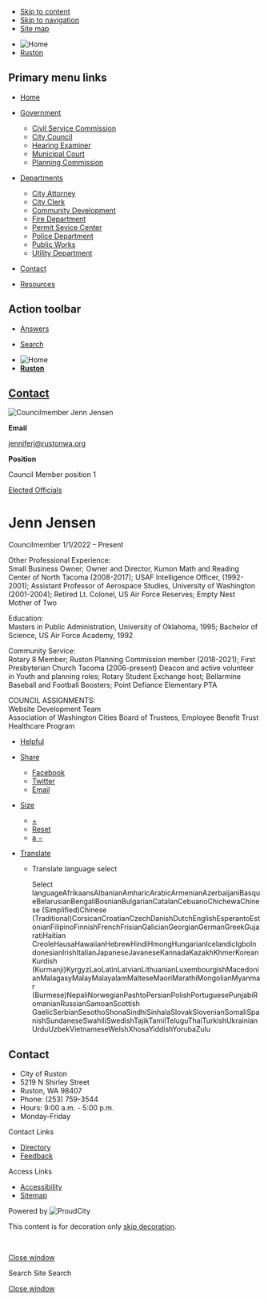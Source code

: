- [Skip to content](https://www.rustonwa.org/contacts/jenn-jensen/)
- [Skip to navigation](https://www.rustonwa.org/contacts/jenn-jensen/)
- [Site map](https://www.rustonwa.org/sitemap)

<!--THE END-->

- ![Home](https://storage.googleapis.com/proudcity/rustonwa/uploads/2018/12/logo-ruston-wa-reverse-185x64.png "Home")
- [Ruston](https://www.rustonwa.org "Home")

## Primary menu links

- [Home](https://www.rustonwa.org "Home")
- [Government](https://www.rustonwa.org/contacts/jenn-jensen "Government")
  
  - [Civil Service Commission](https://www.rustonwa.org/departments/civil-service-commission "Civil Service Commission")
  - [City Council](https://www.rustonwa.org/departments/city-council-2 "City Council")
  - [Hearing Examiner](https://www.rustonwa.org/public-hearings-notices "Hearing Examiner")
  - [Municipal Court](https://www.rustonwa.org/departments/municipal-court "Municipal Court")
  - [Planning Commission](https://www.rustonwa.org/departments/planning-commission "Planning Commission")
- [Departments](https://www.rustonwa.org/contacts/jenn-jensen "Departments")
  
  - [City Attorney](https://www.rustonwa.org/city-attorney "City Attorney")
  - [City Clerk](https://www.rustonwa.org/departments/city-clerk "City Clerk")
  - [Community Development](https://www.rustonwa.org/departments/community-development "Community Development")
  - [Fire Department](https://www.rustonwa.org/departments/fire-department "Fire Department")
  - [Permit Sevice Center](https://www.rustonwa.org/departments/permit-service-center "Permit Sevice Center")
  - [Police Department](https://www.rustonwa.org/departments/police-department "Police Department")
  - [Public Works](https://www.rustonwa.org/departments/public-works "Public Works")
  - [Utility Department](https://www.rustonwa.org/departments/utility-department "Utility Department")
- [Contact](https://www.rustonwa.org/contact "Contact")
- [Resources](https://www.rustonwa.org/departments/municipal-reference-library "Resources")

## Action toolbar

- [Answers](https://www.rustonwa.org/contacts/jenn-jensen "Answers")

<!--THE END-->

- [Search](https://www.rustonwa.org/contacts/jenn-jensen "Search")

<!--THE END-->

- ![Home](https://storage.googleapis.com/proudcity/rustonwa/uploads/2018/12/logo-ruston-wa-reverse-185x64.png "Home")
- [**Ruston**](https://www.rustonwa.org "Home")

## [Contact](https://www.rustonwa.org/contact)

![Councilmember Jenn Jensen](https://storage.googleapis.com/proudcity/rustonwa/uploads/2022/01/CadidatePhoto1.jpg)

**Email**

[jenniferj@rustonwa.org](mailto:jenniferj@rustonwa.org)

**Position**

Council Member position 1

[Elected Officials](https://www.rustonwa.org/contact?filter_categories%5B%5D=57)

# Jenn Jensen

Councilmember 1/1/2022 – Present

Other Professional Experience:  
Small Business Owner; Owner and Director, Kumon Math and Reading Center of North Tacoma (2008-2017); USAF Intelligence Officer, (1992-2001); Assistant Professor of Aerospace Studies, University of Washington (2001-2004); Retired Lt. Colonel, US Air Force Reserves; Empty Nest Mother of Two

Education:  
Masters in Public Administration, University of Oklahoma, 1995; Bachelor of Science, US Air Force Academy, 1992

Community Service:  
Rotary 8 Member; Ruston Planning Commission member (2018-2021); First Presbyterian Church Tacoma (2006-present) Deacon and active volunteer in Youth and planning roles; Rotary Student Exchange host; Bellarmine Baseball and Football Boosters; Point Defiance Elementary PTA

COUNCIL ASSIGNMENTS:  
Website Development Team  
Association of Washington Cities Board of Trustees, Employee Benefit Trust Healthcare Program

- [Helpful](https://www.rustonwa.org/contacts/jenn-jensen "This page makes me proud")
- [Share](https://www.rustonwa.org/contacts/jenn-jensen)
  
  - [Facebook](https://www.facebook.com/sharer/sharer.php?u=https%3A%2F%2Fwww.rustonwa.org%2Fcontacts%2Fjenn-jensen%3Fstaff-member%3Djenn-jensen%26post_type%3Dstaff-member%26name%3Djenn-jensen "Share on Facebook")
  - [Twitter](https://twitter.com/share?url=https%3A%2F%2Fwww.rustonwa.org%2Fcontacts%2Fjenn-jensen%3Fstaff-member%3Djenn-jensen%26post_type%3Dstaff-member%26name%3Djenn-jensen "Share on Twitter")
  - [Email](mailto:?subject=Jenn%20Jensen%20from%20Ruston&body=Read%20more%3A%20https%3A%2F%2Fwww.rustonwa.org%2Fcontacts%2Fjenn-jensen%3Fstaff-member%3Djenn-jensen%26post_type%3Dstaff-member%26name%3Djenn-jensen "Share by Email")
- [Size](https://www.rustonwa.org/contacts/jenn-jensen)
  
  - [+](https://www.rustonwa.org/contacts/jenn-jensen "Increase Font Size")
  - [Reset](https://www.rustonwa.org/contacts/jenn-jensen "Reset Font Size")
  - [a −](https://www.rustonwa.org/contacts/jenn-jensen "Decrease Font Size")
- [Translate](https://www.rustonwa.org/contacts/jenn-jensen "Translate")
  
  - Translate language select
    
    Select languageAfrikaansAlbanianAmharicArabicArmenianAzerbaijaniBasqueBelarusianBengaliBosnianBulgarianCatalanCebuanoChichewaChinese (Simplified)Chinese (Traditional)CorsicanCroatianCzechDanishDutchEnglishEsperantoEstonianFilipinoFinnishFrenchFrisianGalicianGeorgianGermanGreekGujaratiHaitian CreoleHausaHawaiianHebrewHindiHmongHungarianIcelandicIgboIndonesianIrishItalianJapaneseJavaneseKannadaKazakhKhmerKoreanKurdish (Kurmanji)KyrgyzLaoLatinLatvianLithuanianLuxembourgishMacedonianMalagasyMalayMalayalamMalteseMaoriMarathiMongolianMyanmar (Burmese)NepaliNorwegianPashtoPersianPolishPortuguesePunjabiRomanianRussianSamoanScottish GaelicSerbianSesothoShonaSindhiSinhalaSlovakSlovenianSomaliSpanishSundaneseSwahiliSwedishTajikTamilTeluguThaiTurkishUkrainianUrduUzbekVietnameseWelshXhosaYiddishYorubaZulu

## Contact

- City of Ruston
- 5219 N Shirley Street
- Ruston, WA 98407
- Phone: (253) 759-3544
- Hours: 9:00 a.m. - 5:00 p.m.
- Monday-Friday

Contact Links

- [Directory](https://www.rustonwa.org/contact)
- [Feedback](https://www.rustonwa.org/feedback)

Access Links

- [Accessibility](https://www.rustonwa.org/accessibility-statement)
- [Sitemap](https://www.rustonwa.org/sitemap)

Powered by ![ProudCity](https://www.rustonwa.org/wp-content/plugins/wp-proud-core/assets/images/logo-white-1x.png)

This content is for decoration only [skip decoration](https://www.rustonwa.org/contacts/jenn-jensen/).

<!--THE END-->

 

[Close window](https://www.rustonwa.org/contacts/jenn-jensen)

Search Site Search

[Close window](https://www.rustonwa.org/contacts/jenn-jensen)